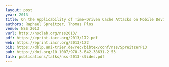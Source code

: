 ```yaml
---
layout: post
year: 2013
title: On the Applicability of Time-Driven Cache Attacks on Mobile Devices
authors: Raphael Spreitzer, Thomas Plos
venue: NSS 2013
vurl: http://nsclab.org/nss2013/
pdf: https://eprint.iacr.org/2013/172.pdf
web: https://eprint.iacr.org/2013/172
bib: https://dblp.uni-trier.de/rec/bibtex/conf/nss/SpreitzerP13
pub: https://doi.org/10.1007/978-3-642-38631-2_53
talk: publications/talks/nss-2013-slides.pdf
---
```


